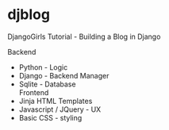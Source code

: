 # djblog
DjangoGirls Tutorial - Building a Blog in Django <br />

Backend <br />
* Python - Logic <br />
* Django - Backend Manager <br />
* Sqlite - Database <br />
Frontend <br />
* Jinja HTML Templates <br />
* Javascript / JQuery - UX <br />
* Basic CSS - styling
